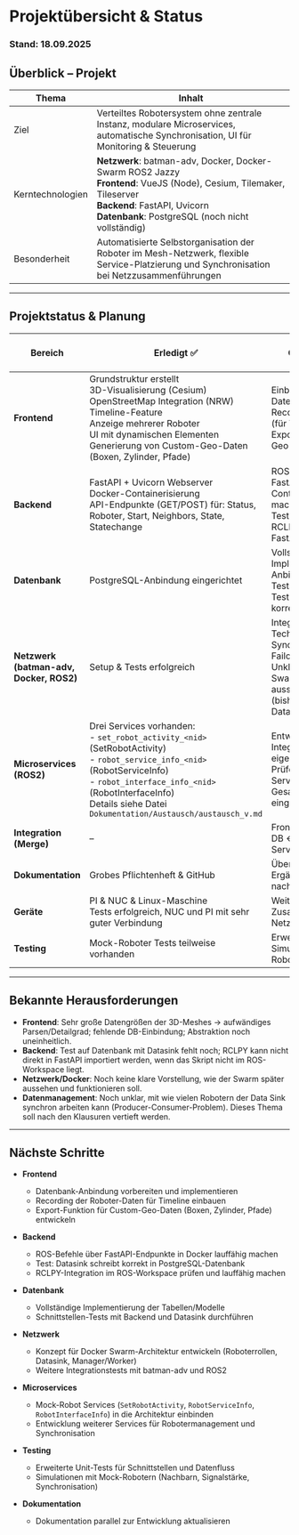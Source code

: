 # Projektübersicht & Status

### Stand: 18.09.2025
## Überblick – Projekt
| Thema            | Inhalt                                                                 |
|------------------|------------------------------------------------------------------------|
| Ziel             | Verteiltes Robotersystem ohne zentrale Instanz, modulare Microservices, automatische Synchronisation, UI für Monitoring & Steuerung |
| Kerntechnologien | **Netzwerk**: batman-adv, Docker, Docker-Swarm ROS2 Jazzy<br>**Frontend**: VueJS (Node), Cesium, Tilemaker, Tileserver<br>**Backend**: FastAPI, Uvicorn<br>**Datenbank**: PostgreSQL (noch nicht vollständig) |
| Besonderheit     | Automatisierte Selbstorganisation der Roboter im Mesh-Netzwerk, flexible Service-Platzierung und Synchronisation bei Netzzusammenführungen |

---

## Projektstatus & Planung
| Bereich              | Erledigt ✅                           | Offen / To-Do ❌                                      | Zeitplanung (grober Rahmen) | Priorität |
|-----------------------|---------------------------------------|-------------------------------------------------------|-----------------------------|-----------|
| **Frontend**          | Grundstruktur erstellt<br>3D-Visualisierung (Cesium)<br>OpenStreetMap Integration (NRW)<br>Timeline-Feature<br>Anzeige mehrerer Roboter<br>UI mit dynamischen Elementen<br>Generierung von Custom-Geo-Daten (Boxen, Zylinder, Pfade) | Einbindung an die Datenbank<br>Recording der Daten (für Timeline)<br>Export der Custom-Geo-Daten | Platzhalter | Mittel |
| **Backend**           | FastAPI + Uvicorn Webserver<br>Docker-Containerisierung<br>API-Endpunkte (GET/POST) für: Status, Roboter, Start, Neighbors, State, Statechange | ROS-Befehle über FastAPI in Docker-Container aufrufbar machen<br>Test auf DB mit Datasink<br>RCLPY-Integration in FastAPI | Platzhalter | Hoch |
| **Datenbank**         | PostgreSQL-Anbindung eingerichtet    | Vollständige Implementierung, Anbindung an Backend, Tests<br>Test: schreibt Data Sink korrekt in DB? | Nächste Woche geplanter Test | Hoch |
| **Netzwerk (batman-adv, Docker, ROS2)** | Setup & Tests erfolgreich | Integration aller Technologien, Synchronisation, Failover-Handling<br>Unklar: Wie soll Docker Swarm später aussehen/funktionieren? (bisher nur Roboter + Datasink vorgesehen) | Platzhalter | Sehr hoch |
| **Microservices (ROS2)** | Drei Services vorhanden:<br>- `set_robot_activity_<nid>` (SetRobotActivity)<br>- `robot_service_info_<nid>` (RobotServiceInfo)<br>- `robot_interface_info_<nid>` (RobotInterfaceInfo)<br>Details siehe Datei `Dokumentation/Austausch/austausch_v.md` | Entwicklung & Integration weiterer eigener Services<br>Prüfen, wie die ROS2 Services sinnvoll in Gesamtsystem eingebunden werden | Platzhalter | Sehr hoch |
| **Integration (Merge)**| –                                   | Frontend ↔ Backend, DB ↔ Backend, UI ↔ Services       | Platzhalter | Sehr hoch |
| **Dokumentation**     | Grobes Pflichtenheft & GitHub        | Überarbeitung & Ergänzung während/ nach Integration    | Platzhalter | Hoch |
| **Geräte**            | PI & NUC & Linux-Maschine<br>Tests erfolgreich, NUC und PI mit sehr guter Verbindung | Weitere Tests im Zusammenspiel mit Netzwerk und Backend | Platzhalter | Hoch |
| **Testing**           | Mock-Roboter Tests teilweise vorhanden | Erweiterte Unit-Tests, Simulation mit Mock-Robotern    | Platzhalter | Hoch |

---

## Bekannte Herausforderungen
- **Frontend**: Sehr große Datengrößen der 3D-Meshes → aufwändiges Parsen/Detailgrad; fehlende DB-Einbindung; Abstraktion noch uneinheitlich.  
- **Backend**: Test auf Datenbank mit Datasink fehlt noch; RCLPY kann nicht direkt in FastAPI importiert werden, wenn das Skript nicht im ROS-Workspace liegt.  
- **Netzwerk/Docker**: Noch keine klare Vorstellung, wie der Swarm später aussehen und funktionieren soll.  
- **Datenmanagement**: Noch unklar, mit wie vielen Robotern der Data Sink synchron arbeiten kann (Producer-Consumer-Problem). Dieses Thema soll nach den Klausuren vertieft werden.  

---

## Nächste Schritte
- **Frontend**
  - Datenbank-Anbindung vorbereiten und implementieren  
  - Recording der Roboter-Daten für Timeline einbauen  
  - Export-Funktion für Custom-Geo-Daten (Boxen, Zylinder, Pfade) entwickeln  

- **Backend**
  - ROS-Befehle über FastAPI-Endpunkte in Docker lauffähig machen  
  - Test: Datasink schreibt korrekt in PostgreSQL-Datenbank  
  - RCLPY-Integration im ROS-Workspace prüfen und lauffähig machen  

- **Datenbank**
  - Vollständige Implementierung der Tabellen/Modelle  
  - Schnittstellen-Tests mit Backend und Datasink durchführen  

- **Netzwerk**
  - Konzept für Docker Swarm-Architektur entwickeln (Roboterrollen, Datasink, Manager/Worker)  
  - Weitere Integrationstests mit batman-adv und ROS2  

- **Microservices**
  - Mock-Robot Services (`SetRobotActivity`, `RobotServiceInfo`, `RobotInterfaceInfo`) in die Architektur einbinden  
  - Entwicklung weiterer Services für Robotermanagement und Synchronisation  

- **Testing**
  - Erweiterte Unit-Tests für Schnittstellen und Datenfluss  
  - Simulationen mit Mock-Robotern (Nachbarn, Signalstärke, Synchronisation)  

- **Dokumentation**
  - Dokumentation parallel zur Entwicklung aktualisieren  
